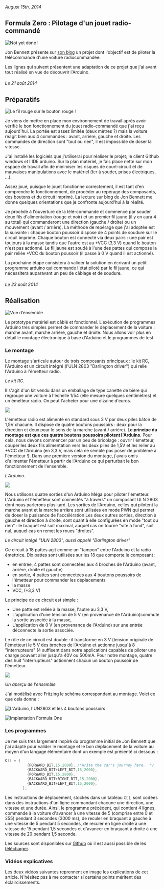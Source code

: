###### August 15th, 2014

Formula Zero : Pilotage d'un jouet radio-commandé
------------------------

![](http://upload.wikimedia.org/wikipedia/en/thumb/1/1c/Car_collection.jpg/300px-Car_collection.jpg "Not yet done !")

Jon Bennett présente sur [son blog](http://www.jbprojects.net/articles/programmable-rc/) un projet dont l'objectif est de piloter la télécommande d'une voiture radiocommandée. 

Les lignes qui suivent présentent une adaptation de ce projet que j'ai avant tout réalisé en vue de découvrir l'Arduino.

###### Le 21 août 2014
Préparatifs
------------------------

![](..\assets\IMG_20140821_203122.jpg "Le fil rouge sur le bouton rouge !")


Je viens de mettre en place mon environnement de travail après avoir vérifié le bon fonctionnement du jouet radio-commandé que j'ai reçu aujourd'hui. La portée est assez limitée (deux mètres ?) mais la voiture réagit bien aux 4 commandes : avant, arrière, gauche et droite. Les commandes de direction sont "tout ou rien", il est impossible de doser la vitesse.

J'ai installé les logiciels que j'utiliserai pour réaliser le projet; le client Github windows et l'IDE arduino. Sur la plan matériel, je fais place nette sur mon espace de travail afin de minimiser les risques de court-circuit et de mauvaises manipulations avec le matériel (fer à souder, prises électriques, ...). 

Assez joué, puisque le jouet fonctionne correctement, il est tant d'en comprendre le fonctionnement, de procéder au repérage des composants, des boutons et du circuit imprimé. La lecture sur blog de Jon Bennett me donne quelques orientations que je confronte aujourd'hui à la réalité.

Je procède à l'ouverture de la télé-commande et commence par souder deux fils d'alimentation (rouge et noir) et un premier fil jaune (il y en aura 4 au total) qui commanderont une direction (gauche / droite) ou un mouvement (avant / arrière). La méthode de repérage que j'ai adoptée est la suivante : chaque bouton poussoir dispose de 4 points de soudure sur le circuit imprimé. Chaque bouton est connecté via deux pairs : une pair est toujours à la masse tandis que l'autre est au +VCC (3,3 V) quand le bouton n'est pas actionné. Le fil jaune est soudé à l'une des pattes qui compose la pair reliée +VCC du bouton poussoir (il passe à 0 V quand il est actionné).

La prochaine étape consistera à valider la solution en écrivant un petit programme arduino qui commande l'état piloté par le fil jaune, ce qui nécessitera auparavant un peu de câblage et de soudure.

###### Le 23 août 2014
Réalisation
------------------------

![](..\assets\IMG_20140823_102706.jpg "Vue d'ensemble")

Le prototype matériel est câblé et fonctionnel. L'exécution de programmes Arduino très simples permet de commander le déplacement de la voiture : marche avant, marche arrière, gauche et droite. Nous allons voir plus en détail le montage électronique à base d'Arduino et le programmes de test.

### Le montage ###

Le montage s'articule autour de trois composants principaux : le kit RC, l'Arduino et un circuit intégré (l'ULN 2803 "Darlington driver") qui relie l'Arduino à l'émetteur radio. 

*Le kit RC.*

Il s'agit d'un kit vendu dans un emballage de type canette de bière qui regroupe une voiture à l'échelle 1/54 (elle mesure quelques centimètres) et un émetteur radio. On peut l'acheter pour une dizaine d'euros.


<a href="http://www.amazon.fr/gp/product/B00FFRXZIW/ref=as_li_tl?ie=UTF8&camp=1642&creative=19458&creativeASIN=B00FFRXZIW&linkCode=as2&tag=farcy.me-21"><img border="0" src="http://ws-eu.amazon-adsystem.com/widgets/q?_encoding=UTF8&ASIN=B00FFRXZIW&Format=_SL160_&ID=AsinImage&MarketPlace=FR&ServiceVersion=20070822&WS=1&tag=farcy.me-21" ></a><img src="http://ir-fr.amazon-adsystem.com/e/ir?t=farcy.me-21&l=as2&o=8&a=B00FFRXZIW" width="1" height="1" border="0" alt="" style="border:none !important; margin:0px !important;" />

L'émetteur radio est alimenté en standard sous 3 V par deux piles bâton de 1,5V chacune. Il dispose de quatre boutons poussoirs : deux pour la direction et deux pour le sens de la marche (avant / arrière). **Le principe du montage est que ces quatre boutons poussoirs pilotent l'Arduino**. Pour cela, nous devons commencer par un peu de bricolage : ouvrir l'émetteur, couper les deux fils alimentation vers les deux piles de 1,5V et les relier au +VCC de l'Arduino (en 3,3 V, mais cela ne semble pas poser de problème à l'émetteur !). Dans une première version du montage, j'avais omis d'alimenter l'émetteur à partir de l'Arduino ce qui perturbait le bon fonctionnement de l'ensemble.


*L'Arduino.*

<a href="http://www.amazon.fr/gp/product/B00CF2REXC/ref=as_li_tl?ie=UTF8&camp=1642&creative=19458&creativeASIN=B00CF2REXC&linkCode=as2&tag=presqriensurp-21"><img border="0" src="http://ws-eu.amazon-adsystem.com/widgets/q?_encoding=UTF8&ASIN=B00CF2REXC&Format=_SL160_&ID=AsinImage&MarketPlace=FR&ServiceVersion=20070822&WS=1&tag=presqriensurp-21" ></a><img src="http://ir-fr.amazon-adsystem.com/e/ir?t=presqriensurp-21&l=as2&o=8&a=B00CF2REXC" width="1" height="1" border="0" alt="" style="border:none !important; margin:0px !important;" />

Nous utilisons quatre sorties d'un Arduino Méga pour piloter l'émetteur. L'Arduino et l'émetteur sont connectés "à travers" un composant ULN 2803 dont nous parlerons plus-tard. Les sorties de l'Arduino, celles qui pilotent la marche avant et la marche arrière sont utilisées en mode PWN qui permet de doser la pusisance de l'accélération.Les deux autres sorties, direction à gauche et direction à droite, sont quant à elle configurées en mode "tout ou rien" : le braquet est soit maximal, auquel cas on tourne "vite à fond", soit nul, auquel cas on remet les roues "droites".  


*Le circuit intégé "ULN 2803", aussi appelé "Darlington driver"*

Ce circuit à 18 pattes agit comme un "tampon" entre l'Arduino et la radio émettrice. Dix pattes sont utilisées sur les 18 que comporte le composant :
- en entrée, 4 pattes sont connectées aux 4 broches de l'Arduino (avant, arrière, droite et gauche)
- en sortie, 4 pattes sont connectées aux 4 boutons poussoirs de l'émetteur pour commander les déplacements
- la masse
- VCC, (+3,3 V)   

Le principe de ce circuit est simple :
- Une patte est reliée à la masse, l'autre au 3,3 V,
- L'application d'une tension de 5 V (en provenance de l'Arduino)commute la sortie associée à la masse, 
- L'application de 0 V (en provenance de l'Arduino) sur une entrée déconnecte la sortie associée.

Le rôle de ce circuit est double : il transforme en 3 V (tension originale de l'émetteur) le 5 V des broches de l'Arduino et actionne jusqu'à 8 "interrupteurs" (4 suffisent dans notre application) capables de piloter une charge pouvant aller jusqu'à 40V ou 500mA. Pour notre montage, quatre des huit "interrupteurs" actionnent chacun un bouton poussoir de l'émetteur.
 
<a href="http://www.amazon.fr/gp/product/B00JWHW0KU/ref=as_li_tl?ie=UTF8&camp=1642&creative=19458&creativeASIN=B00JWHW0KU&linkCode=as2&tag=presqriensurp-21"><img border="0" src="http://ws-eu.amazon-adsystem.com/widgets/q?_encoding=UTF8&ASIN=B00JWHW0KU&Format=_SL160_&ID=AsinImage&MarketPlace=FR&ServiceVersion=20070822&WS=1&tag=presqriensurp-21" ></a><img src="http://ir-fr.amazon-adsystem.com/e/ir?t=presqriensurp-21&l=as2&o=8&a=B00JWHW0KU" width="1" height="1" border="0" alt="" style="border:none !important; margin:0px !important;" />

*Un aperçu de l'ensemble*

J'ai modélisé avec Fritzing le schéma correspondant au montage. Voici ce que cela donne :

![](..\assets\FormulaOne_bb.png "L'Arduino, l'UN2803 et les 4 boutons poussoirs ")

![](..\assets\FormulaOne_schéma.png "Implantation Formula One ")


### Les programmes ###

Je me suis très largement inspiré du programme initial de Jon Bennett que j'ai adapté pour valider le montage et le bon déplacement de la voiture au moyen d'un langage élémentaire dont un exemple est présenté ci dessous :

   
```c 
C[] = {
          {FORWARD_BIT,15,2000}, /*Write the car's journey here.  */
          {BACKWARD_BIT+LEFT_BIT,15,2000},
          {FORWARD_BIT,15,2000},   
          {BACKWARD_BIT+RIGHT_BIT,15,2000},         
          {BACKWARD_BIT+LEFT_BIT,15,2000},             
        };

```
    
Les instructions de déplacement, stockés dans un tableau `C[]`, sont codées dans des instructions d'un ligne commandant chacune une direction, une vitesse et une durée. Ainsi, le programme précédent, qui contient 4 lignes, commande à la voiture d'avancer à une vitesse de 5 (comprise entre 0 et 255) pendant 3 secondes (3000 ms), de reculer en braquant à gauche à une vitesse de 5 pendant 5 secondes, de reculer en ligne droite à une vitesse de 15 pendant 1,5 secondes et d'avancer en braquant à droite à une vitesse de 20 pendant 1,5 seconde. 

Les sources sont disponibles sur [Github](https://github.com/vfarcy/InterRCCar.git) où il est aussi possible de les [télécharger](https://github.com/vfarcy/InterRCCar/archive/master.zip). 

### Vidéos explicatives ###

Les deux vidéos suivantes reprennent en image les explications de cet article. N'hésitez pas à me contacter si certains points méritent des éclaircissements.

